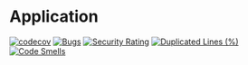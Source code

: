 # Application 
[![codecov](https://codecov.io/gh/Jimbanan/Application/branch/master/graph/badge.svg?token=0KO4D45P4T)](https://codecov.io/gh/Jimbanan/Application) [![Bugs](https://sonarcloud.io/api/project_badges/measure?project=Jimbanan_Application&metric=bugs)](https://sonarcloud.io/summary/new_code?id=Jimbanan_Application) [![Security Rating](https://sonarcloud.io/api/project_badges/measure?project=Jimbanan_Application&metric=security_rating)](https://sonarcloud.io/summary/new_code?id=Jimbanan_Application) [![Duplicated Lines (%)](https://sonarcloud.io/api/project_badges/measure?project=Jimbanan_Application&metric=duplicated_lines_density)](https://sonarcloud.io/summary/new_code?id=Jimbanan_Application) [![Code Smells](https://sonarcloud.io/api/project_badges/measure?project=Jimbanan_Application&metric=code_smells)](https://sonarcloud.io/summary/new_code?id=Jimbanan_Application)
